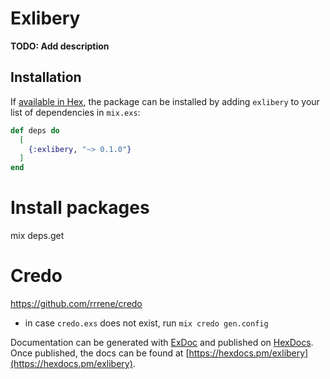 # Exlibery

**TODO: Add description**

## Installation

If [available in Hex](https://hex.pm/docs/publish), the package can be installed
by adding `exlibery` to your list of dependencies in `mix.exs`:

```elixir
def deps do
  [
    {:exlibery, "~> 0.1.0"}
  ]
end
```

# Install packages
mix deps.get

# Credo
https://github.com/rrrene/credo

 * in case `credo.exs` does not exist, run `mix credo gen.config` 

Documentation can be generated with [ExDoc](https://github.com/elixir-lang/ex_doc)
and published on [HexDocs](https://hexdocs.pm). Once published, the docs can
be found at [https://hexdocs.pm/exlibery](https://hexdocs.pm/exlibery).

